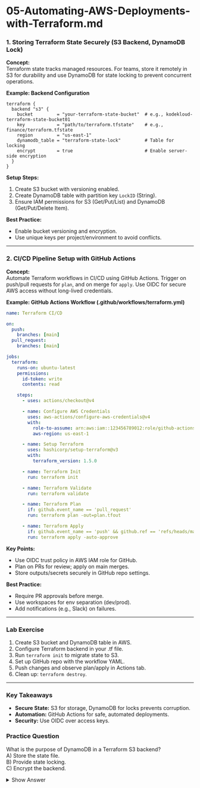 # 05-Automating-AWS-Deployments-with-Terraform.md

### 1. Storing Terraform State Securely (S3 Backend, DynamoDB Lock)

**Concept:**  
Terraform state tracks managed resources. For teams, store it remotely in S3 for durability and use DynamoDB for state locking to prevent concurrent operations.

**Example: Backend Configuration**

```hcl
terraform {
  backend "s3" {
    bucket         = "your-terraform-state-bucket"  # e.g., kodekloud-terraform-state-bucket01
    key            = "path/to/terraform.tfstate"    # e.g., finance/terraform.tfstate
    region         = "us-east-1"
    dynamodb_table = "terraform-state-lock"         # Table for locking
    encrypt        = true                           # Enable server-side encryption
  }
}
```

**Setup Steps:**  
1. Create S3 bucket with versioning enabled.  
2. Create DynamoDB table with partition key `LockID` (String).  
3. Ensure IAM permissions for S3 (Get/Put/List) and DynamoDB (Get/Put/Delete Item).

**Best Practice:**  
- Enable bucket versioning and encryption.  
- Use unique keys per project/environment to avoid conflicts.

---

### 2. CI/CD Pipeline Setup with GitHub Actions

**Concept:**  
Automate Terraform workflows in CI/CD using GitHub Actions. Trigger on push/pull requests for `plan`, and on merge for `apply`. Use OIDC for secure AWS access without long-lived credentials.

**Example: GitHub Actions Workflow (.github/workflows/terraform.yml)**

```yaml
name: Terraform CI/CD

on:
  push:
    branches: [main]
  pull_request:
    branches: [main]

jobs:
  terraform:
    runs-on: ubuntu-latest
    permissions:
      id-token: write
      contents: read

    steps:
      - uses: actions/checkout@v4

      - name: Configure AWS Credentials
        uses: aws-actions/configure-aws-credentials@v4
        with:
          role-to-assume: arn:aws:iam::123456789012:role/github-actions-role
          aws-region: us-east-1

      - name: Setup Terraform
        uses: hashicorp/setup-terraform@v3
        with:
          terraform_version: 1.5.0

      - name: Terraform Init
        run: terraform init

      - name: Terraform Validate
        run: terraform validate

      - name: Terraform Plan
        if: github.event_name == 'pull_request'
        run: terraform plan -out=plan.tfout

      - name: Terraform Apply
        if: github.event_name == 'push' && github.ref == 'refs/heads/main'
        run: terraform apply -auto-approve
```

**Key Points:**  
- Use OIDC trust policy in AWS IAM role for GitHub.  
- Plan on PRs for review; apply on main merges.  
- Store outputs/secrets securely in GitHub repo settings.

**Best Practice:**  
- Require PR approvals before merge.  
- Use workspaces for env separation (dev/prod).  
- Add notifications (e.g., Slack) on failures.

---

### Lab Exercise

1. Create S3 bucket and DynamoDB table in AWS.  
2. Configure Terraform backend in your .tf file.  
3. Run `terraform init` to migrate state to S3.  
4. Set up GitHub repo with the workflow YAML.  
5. Push changes and observe plan/apply in Actions tab.  
6. Clean up: `terraform destroy`.

---

### Key Takeaways

- **Secure State:** S3 for storage, DynamoDB for locks prevents corruption.  
- **Automation:** GitHub Actions for safe, automated deployments.  
- **Security:** Use OIDC over access keys.

### Practice Question  
What is the purpose of DynamoDB in a Terraform S3 backend?  
A) Store the state file.  
B) Provide state locking.  
C) Encrypt the backend.  

<details>  
<summary>Show Answer</summary>  
Answer: B - DynamoDB handles locking to prevent simultaneous state modifications.  
</details>

